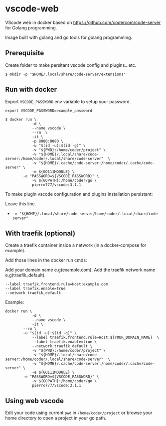 # vscode-web
VScode web in docker based on https://github.com/codercom/code-server for Golang programming.

Image built with golang and go tools for golang programming.

## Prerequisite
Create folder to make persitant vscode config and plugins...etc.
```
$ mkdir -p "$HOME/.local/share/code-server/extensions"
```

## Run with docker

Export `VSCODE_PASSWORD` env variable to setup your password.

```
export VSCODE_PASSWORD=example_password
```

```Shell
$ docker run \
            -d \
            --name vscode \
            --rm  \
            -it \
            -p 8080:8080 \
            -u "$(id -u):$(id -g)" \
            -v "${PWD}:/home/coder/project" \
            -v "${HOME}/.local/share/code-server:/home/coder/.local/share/code-server"  \
            -v "${HOME}/.cache/code-server:/home/coder/.cache/code-server" \
            -e ${GO111MODULE} \
	    -e "PASSWORD=${VSCODE_PASSWORD}" \
            -v ${GOPATH}:/home/coder/go \
            pierro777/vscode:3.1.1
```

To make plugin vscode configuration and plugins installation persistant:

Leave this line.
 - `-v "${HOME}/.local/share/code-serve:/home/coder/.local/share/code-server"`
 
## With traefik (optional)

Create a traefik container inside a network (in a docker-compose for example).

Add those lines in the docker run cmds:

Add your domain name e.g(example.com).
Add the traefik network name e.g(traefik_default).
```
--label traefik.frontend.rule=Host:example.com
--label traefik.enable=true
--network traefik_default
```

Example:
```Shell
docker run \
            -d \
            --name vscode \
            -it \
	    --rm \
	    -u "$(id -u):$(id -g)" \
            --label traefik.frontend.rule=Host:${YOUR_DOMAIN_NAME}  \
            --label traefik.enable=true \
            --network traefik_default \
            -v "${PWD}:/home/coder/project" \
            -v "${HOME}/.local/share/code-server:/home/coder/.local/share/code-server"  \
            -v "${HOME}/.cache/code-server:/home/coder/.cache/code-server" \
            -e ${GO111MODULE} \
	    -e "PASSWORD=${VSCODE_PASSWORD}" \
            -v ${GOPATH}:/home/coder/go \
            pierro777/vscode:3.1.1
```

 
## Using web vscode
 
Edit your code using current `pwd` in `/home/coder/project` or
browse your home directory to open a project in your go path.
 
 
